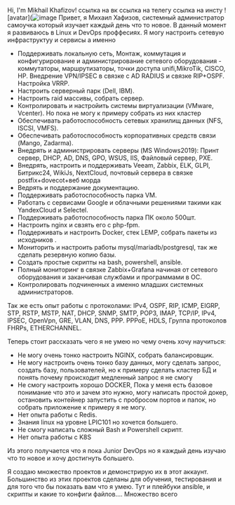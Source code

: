 Hi, I'm Mikhail Khafizov!
ссылка на вк ссылка на телегу ссылка на инсту
![avatar](![image](https://user-images.githubusercontent.com/49908108/185143710-5063347f-4db6-46e9-9183-ff859b933867.png)
Привет, я Михаил Хафизов, системный администратор самоучка который изучает каждый день что то новое.
В данный момент я развиваюсь в Linux и DevOps проффесиях. 
Я могу настроить сетевую инфраструктуу и сервисы а именно 
- Поддерживать локальную сеть, Монтаж, коммутация и конфигурирование и администрирование сетевого оборудования - коммутаторы, маршрутизаторы, точки доступа unifi,MikroTik, CISCO, HP. Внедрение VPN/IPSEC в связке с AD RADIUS и связке RIP+OSPF. Настройка VRRP.
- Настроить серверный парк (Dell, IBM).
- Настроить raid массивы, собрать сервер.
- Контролировать и настройить системы виртуализации (VMware, Vcenter). Но пока не могу к примеру собрать из них кластер 
- Обеспечивать работоспособность сетевых хранилищ данных (NFS, ISCSI, VMFS).
- Обеспечивать работоспособность корпоративных средств связи (Mango, Zadarma).
- Внедрять и администрировать серверы (MS Windows2019): Принт сервер, DHCP, AD, DNS, GPO, WSUS, IIS, Файловый сервер, PXE.
- Внедрять, настроить и поддерживать Veeam, Zabbix, ELK, GLPI, Битрикс24, WikiJs, NextCloud, почтовый сервера в связке postfix+dovecot+веб морда
- Ведрять и поддержание документацию.
- Поддерживать работоспособность парка VM.
- Работать с сервисами Google и облачными решениями такими как YandexCloud и Selectel.
- Поддерживать работоспособность парка ПК около 500шт.
- Настроить nginx и свзять его с php-fpm.
- Поддерживать и настроить Docker, стек LEMP, собрать пакеты из исходников .
- Мониторить и настроить работы mysql/mariadb/postgresql, так же сделать резервную копию базы.
- Создать простые скрипты на bash, powershell, ansible.
- Полный мониторинг в связке Zabbix+Grafana начиная от сетевого оборудования и заканчивая службами и программами в OC.
- Контролировать подчиненных а именно младших системных администраторов.

Так же есть опыт работы с протоколами: IPv4, OSPF, RIP, ICMP, EIGRP, STP, RSTP, MSTP, NAT, DHCP, SNMP, SMTP, POP3, IMAP, TCP/IP, IPv4, IPSEC, OpenVpn, GRE, VLAN, DNS, PPP. PPPoE, HDLS, Группа 
протоколов FHRPs, ETHERCHANNEL.

Теперь стоит рассказать чего я не умею но чему очень хочу научиться:
- Не могу очень тонко настроить NGINX, собрать балансировщик.
- Не могу настроить очень тонко базу данных, могу сделать запрос, создать базу, пользователей, но к примеру сделать кластер БД и понять почему происходит медленный запрос я не смогу
- Не смогу настроить хорошо DOCKER, Пока у меня есть базовое понимание что это и зачем это нужно, могу написать простой докер, остановить контейнер запустить  с пробросом портов и папок, но собрать приложение к примеру я не могу.
- Нет опыта работы с Redis.
- Знания linux на уровне LPIC101 но хочется большего.
- Не смогу написать сложный Bash и Powershell скрипт.
- Нет опыта работы с K8S
 
Из этого получается что я пока Junior DevOps но я каждый день изучаю что то новое и хочу достигнуть большего.
 
Я создаю множество проектов и демонстрирую их в этот аккаунт. 
Большинство из этих проектов сделаны для обучения, тестирования и для того что бы показать вам что я умею. Тут и плейбуки ansible, и скрипты и какие то конфиги файлов.... Множество всего
